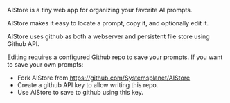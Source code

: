 AIStore is a tiny web app for organizing your favorite AI prompts.

AIStore makes it easy to locate a prompt, copy it, and optionally edit it. 

AIStore uses github as both a webserver and persistent file store using Github API.

Editing requires a configured Github repo to save your prompts.
If you want to save your own prompts:
- Fork AIStore from
https://github.com/Systemsplanet/AIStore
- Create a github API key to allow writing this repo.
- Use AIStore to save to github using this key.
